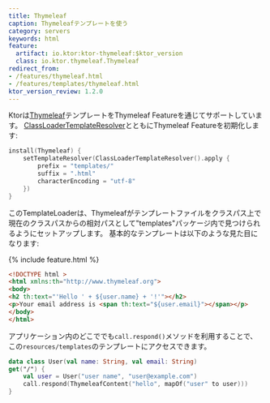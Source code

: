 ```yaml
---
title: Thymeleaf
caption: Thymeleafテンプレートを使う
category: servers
keywords: html
feature:
  artifact: io.ktor:ktor-thymeleaf:$ktor_version
  class: io.ktor.thymeleaf.Thymeleaf
redirect_from:
- /features/thymeleaf.html
- /features/templates/thymeleaf.html
ktor_version_review: 1.2.0
---
```


Ktorは[Thymeleaf](https://www.thymeleaf.org/)テンプレートをThymeleaf Featureを通じてサポートしています。
[ClassLoaderTemplateResolver](https://www.thymeleaf.org/apidocs/thymeleaf/3.0.1.RELEASE/org/thymeleaf/templateresolver/ClassLoaderTemplateResolver.html)とともにThymeleaf Featureを初期化します:

```kotlin
install(Thymeleaf) {
    setTemplateResolver(ClassLoaderTemplateResolver().apply { 
        prefix = "templates/"
        suffix = ".html"
        characterEncoding = "utf-8"
    })
}
```

このTemplateLoaderは、Thymeleafがテンプレートファイルをクラスパス上で現在のクラスパスからの相対パスとして"templates"パッケージ内で見つけられるようにセットアップします。
基本的なテンプレートは以下のような見た目になります:

{% include feature.html %}

```html
<!DOCTYPE html >
<html xmlns:th="http://www.thymeleaf.org">
<body>
<h2 th:text="'Hello ' + ${user.name} + '!'"></h2>
<p>Your email address is <span th:text="${user.email}"></span></p>
</body>
</html>
```

アプリケーション内のどこででも`call.respond()`メソッドを利用することで、この`resources/templates`のテンプレートにアクセスできます。

```kotlin
data class User(val name: String, val email: String)
get("/") {
    val user = User("user name", "user@example.com")
    call.respond(ThymeleafContent("hello", mapOf("user" to user)))
}
```
